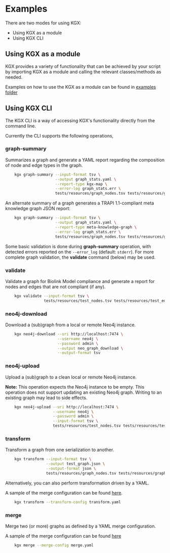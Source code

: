 # Examples

There are two modes for using KGX:

- Using KGX as a module
- Using KGX CLI


## Using KGX as a module

KGX provides a variety of functionality that can be achieved by your script 
by importing KGX as a module and calling the relevant classes/methods as needed.

Examples on how to use the KGX as a module can be found in [examples folder](https://github.com/NCATS-Tangerine/kgx/tree/master/examples) 


## Using KGX CLI

The KGX CLI is a way of accessing KGX's functionality directly from the command line.

Currently the CLI supports the following operations,

### graph-summary

Summarizes a graph and generate a YAML report regarding the composition of node and edge types in the graph.

```bash
    kgx graph-summary --input-format tsv \
                      --output graph_stats.yaml \
                      --report-type kgx-map \
                      --error-log graph_stats.err \
                      tests/resources/graph_nodes.tsv tests/resources/graph_edges.tsv
```

An alternate summary of a graph generates a TRAPI 1.1-compliant meta knowledge graph JSON report:

```bash
    kgx graph-summary --input-format tsv \
                      --output graph_stats.yaml \
                      --report-type meta-knowledge-graph \
                      --error-log graph_stats.err \
                      tests/resources/graph_nodes.tsv tests/resources/graph_edges.tsv
```

Some basic validation is done during **graph-summary** operation, with detected errors reported on the `--error_log` (default: `stderr`).  For more complete graph validation,  the **validate** command (below) may be used.

### validate

Validate a graph for Biolink Model compliance and generate a report for nodes
and edges that are not compliant (if any).

```bash
    kgx validate --input-format tsv \
                 tests/resources/test_nodes.tsv tests/resources/test_edges.tsv
```


### neo4j-download

Download a (sub)graph from a local or remote Neo4j instance.

```bash
    kgx neo4j-download --uri http://localhost:7474 \
                       --username neo4j \
                       --password admin \
                       --output neo_graph_download \
                       --output-format tsv
```


### neo4j-upload

Upload a (sub)graph to a clean local or remote Neo4j instance.

**Note:** This operation expects the Neo4j instance to be empty. This operation 
does not support updating an existing Neo4j graph. Writing to an existing graph
may lead to side effects.

```bash
    kgx neo4j-upload --uri http://localhost:7474 \
                     --username neo4j \
                     --password admin \
                     --input-format tsv \
                     tests/resources/test_nodes.tsv tests/resources/test_edges.tsv
```


### transform

Transform a graph from one serialization to another.

```bash
    kgx transform --input-format tsv \
                  --output test_graph.json \
                  --output-format json \
                  tests/resources/graph_nodes.tsv tests/resources/graph_edges.tsv
```

Alternatively, you can also perform transformation driven by a YAML.

A sample of the merge configuration can be found [here](https://github.com/NCATS-Tangerine/kgx/blob/master/examples/sample-transform-config.yml).

```bash
    kgx transform --transform-config transform.yaml
```

### merge

Merge two (or more) graphs as defined by a YAML merge configuration.

A sample of the merge configuration can be found [here](https://github.com/NCATS-Tangerine/kgx/blob/master/examples/sample-merge-config.yml)

```bash
    kgx merge --merge-config merge.yaml
```
